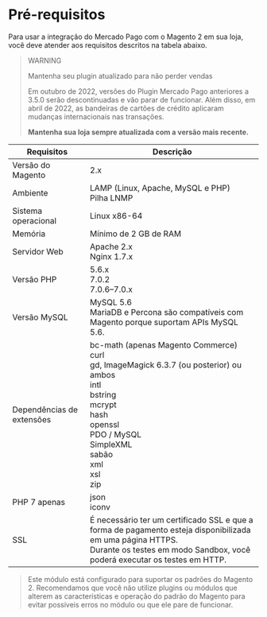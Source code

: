 # Pré-requisitos

Para usar a integração do Mercado Pago com o Magento 2 em sua loja, você deve atender aos requisitos descritos na tabela abaixo.

> WARNING 
> 
> Mantenha seu plugin atualizado para não perder vendas
> 
> Em outubro de 2022, versões do Plugin Mercado Pago anteriores a 3.5.0 serão descontinuadas e vão parar de funcionar. Além disso, em abril de 2022, as bandeiras de cartões de crédito aplicaram mudanças internacionais nas transações.  
>
> **Mantenha sua loja sempre atualizada com a versão mais recente.**

| Requisitos  | Descrição | 
| --- | --- |
| Versão do Magento | 2.x |
| Ambiente | LAMP (Linux, Apache, MySQL e PHP)<br/>Pilha LNMP |
| Sistema operacional | Linux x86-64 |
| Memória | Mínimo de 2 GB de RAM |
| Servidor Web | Apache 2.x<br/>Nginx 1.7.x |
| Versão PHP | 5.6.x<br/>7.0.2<br/>7.0.6–7.0.x<br/> |
| Versão MySQL | MySQL 5.6<br/>MariaDB e Percona são compatíveis com Magento porque suportam APIs MySQL 5.6. |
| Dependências de extensões | bc-math (apenas Magento Commerce)<br/>curl<br/>gd, ImageMagick 6.3.7 (ou posterior) ou ambos<br/>intl<br/>bstring<br/>mcrypt<br/>hash<br/>openssl<br/>PDO / MySQL<br/>SimpleXML<br/>sabão<br/>xml <br/>xsl<br/>zip<br/> |
| PHP 7 apenas | json<br/>iconv |
| SSL | É necessário ter um certificado SSL e que a forma de pagamento esteja disponibilizada em uma página HTTPS.<br/>Durante os testes em modo Sandbox, você poderá executar os testes em HTTP. |

> Este módulo está configurado para suportar os padrões do Magento 2. Recomendamos que você não utilize plugins ou módulos que alterem as características e operação do padrão do Magento para evitar possíveis erros no módulo ou que ele pare de funcionar.